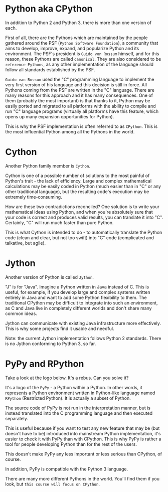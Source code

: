 # Python aka CPython
In addition to Python 2 and Python 3, there is more than one version of each.

First of all, there are the Pythons which are maintained by the people gathered around the PSF (`Python Software Foundation`), a community that aims to develop, improve, expand, and popularize Python and its environment. The PSF's president is `Guido von Rossum` himself, and for this reason, these Pythons are called `canonical`. They are also considered to be `reference Pythons`, as any other implementation of the language should follow all standards established by the PSF.

`Guido van Rossum` used the "C" programming language to implement the very first version of his language and this decision is still in force. All Pythons coming from the PSF are written in the "C" language. There are many reasons for this approach and it has many consequences. One of them (probably the most important) is that thanks to it, Python may be easily ported and migrated to all platforms with the ability to compile and run "C" language programs (virtually all platforms have this feature, which opens up many expansion opportunities for Python).

This is why the PSF implementation is often referred to as `CPython`. This is the most influential Python among all the Pythons in the world.

# Cython
Another Python family member is `Cython`.

Cython is one of a possible number of solutions to the most painful of Python's trait - the lack of efficiency. Large and complex mathematical calculations may be easily coded in Python (much easier than in "C" or any other traditional language), but the resulting code's execution may be extremely time-consuming.

How are these two contradictions reconciled? One solution is to write your mathematical ideas using Python, and when you're absolutely sure that your code is correct and produces valid results, you can translate it into "C". Certainly, "C" will run much faster than pure Python.

This is what Cython is intended to do - to automatically translate the Python code (clean and clear, but not too swift) into "C" code (complicated and talkative, but agile).

# Jython
Another version of Python is called `Jython`.

"J" is for "Java". Imagine a Python written in Java instead of C. This is useful, for example, if you develop large and complex systems written entirely in Java and want to add some Python flexibility to them. The traditional CPython may be difficult to integrate into such an environment, as C and Java live in completely different worlds and don't share many common ideas.

Jython can communicate with existing Java infrastructure more effectively. This is why some projects find it usable and needful.

Note: the current Jython implementation follows Python 2 standards. There is no Jython conforming to Python 3, so far.

# PyPy and RPython
Take a look at the logo below. It's a rebus. Can you solve it?

It's a logo of the `PyPy` - a Python within a Python. In other words, it represents a Python environment written in Python-like language named `RPython` (Restricted Python). It is actually a subset of Python.

The source code of PyPy is not run in the interpretation manner, but is instead translated into the C programming language and then executed separately.

This is useful because if you want to test any new feature that may be (but doesn't have to be) introduced into mainstream Python implementation, it's easier to check it with PyPy than with CPython. This is why PyPy is rather a tool for people developing Python than for the rest of the users.

This doesn't make PyPy any less important or less serious than CPython, of course.

In addition, PyPy is compatible with the Python 3 language.

There are many more different Pythons in the world. You'll find them if you look, but `this course will focus on CPython`.